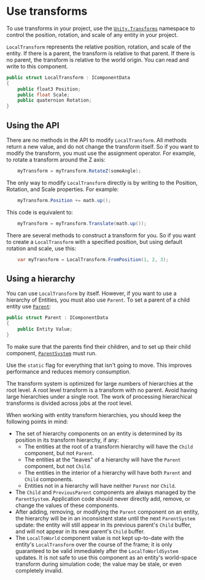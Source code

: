# Use transforms

To use transforms in your project, use the [`Unity.Transforms`](xref:Unity.Transforms) namespace to control the position, rotation, and scale of any entity in your project.

`LocalTransform` represents the relative position, rotation, and scale of the entity. If there is a parent, the transform is relative to that parent. If there is no parent, the transform is relative to the world origin. You can read and write to this component.

```c#
public struct LocalTransform : IComponentData
{
    public float3 Position;
    public float Scale;
    public quaternion Rotation;
}
```

## Using the API

There are no methods in the API to modify `LocalTransform`. All methods return a new value, and do not change the transform itself. So if you want to modify the transform, you must use the assignment operator. For example, to rotate a transform around the Z axis:

```c#
    myTransform = myTransform.RotateZ(someAngle);
```

The only way to modify `LocalTransform` directly is by writing to the Position, Rotation, and Scale properties. For example:

```c#
    myTransform.Position += math.up();
```

This code is equivalent to:

```c#
    myTransform = myTransform.Translate(math.up());
```

There are several methods to construct a transform for you. So if you want to create a `LocalTransform` with a specified position, but using default rotation and scale, use this:

```c#
    var myTransform = LocalTransform.FromPosition(1, 2, 3);
```

## Using a hierarchy

You can use `LocalTransform` by itself. However, if you want to use a hierarchy of Entities, you must also use `Parent`. To set a parent of a child entity use [`Parent`](xref:Unity.Transforms.Parent):

```c#
public struct Parent : IComponentData
{
    public Entity Value;
}
```

To make sure that the parents find their children, and to set up their child component, [`ParentSystem`](xref:Unity.Transforms.ParentSystem) must run.

Use the `static` flag for everything that isn't going to move. This improves performance and reduces memory consumption.

The transform system is optimized for large numbers of hierarchies at the root level. A root level transform is a transform with no parent. Avoid having large hierarchies under a single root. The work of processing hierarchical transforms is divided across jobs at the root level. 

When working with entity transform hierarchies, you should keep the following points in mind:

* The set of hierarchy components on an entity is determined by its position in its transform hierarchy, if any:
  * The entities at the root of a transform hierarchy will have the `Child` component, but not `Parent`.
  * The entities at the "leaves" of a hierarchy will have the `Parent` component, but not `Child`.
  * The entities in the interior of a hierarchy will have both `Parent` and `Child` components.
  * Entities not in a hierarchy will have neither `Parent` nor `Child`.
* The `Child` and `PreviousParent` components are always managed by the `ParentSystem`. Application code should never directly add, remove, or change the values of these components.
* After adding, removing, or modifying the `Parent` component on an entity, the hierarchy will be in an inconsistent state until the next `ParentSystem` update: the entity will still appear in its previous parent's `Child` buffer, and will not appear in its new parent's `Child` buffer.
* The `LocalToWorld` component value is not kept up-to-date with the entity's `LocalTransform` over the course of the frame; it is only guaranteed to be valid immediately after the `LocalToWorldSystem` updates. It is not safe to use this component as an entity's world-space transform during simulation code; the value may be stale, or even completely invalid.